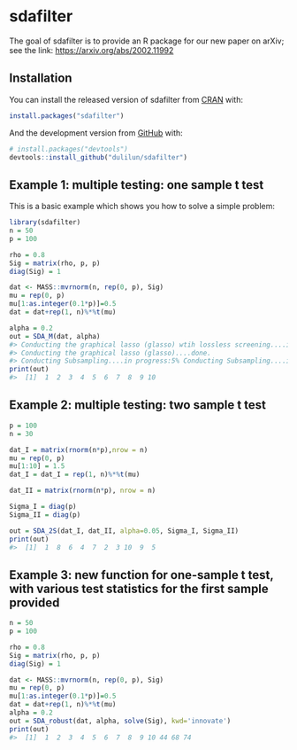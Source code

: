 
<!-- README.md is generated from README.Rmd. Please edit that file -->

# sdafilter

<!-- badges: start -->

<!-- badges: end -->

The goal of sdafilter is to provide an R package for our new paper on
arXiv; see the link: <https://arxiv.org/abs/2002.11992>

## Installation

You can install the released version of sdafilter from
[CRAN](https://CRAN.R-project.org) with:

``` r
install.packages("sdafilter")
```

And the development version from [GitHub](https://github.com/) with:

``` r
# install.packages("devtools")
devtools::install_github("dulilun/sdafilter")
```

## Example 1: multiple testing: one sample t test

This is a basic example which shows you how to solve a simple problem:

``` r
library(sdafilter)
n = 50
p = 100

rho = 0.8
Sig = matrix(rho, p, p)
diag(Sig) = 1

dat <- MASS::mvrnorm(n, rep(0, p), Sig)
mu = rep(0, p)
mu[1:as.integer(0.1*p)]=0.5
dat = dat+rep(1, n)%*%t(mu)

alpha = 0.2
out = SDA_M(dat, alpha)
#> Conducting the graphical lasso (glasso) wtih lossless screening....in progress: 9%Conducting the graphical lasso (glasso) wtih lossless screening....in progress: 19%Conducting the graphical lasso (glasso) wtih lossless screening....in progress: 30%Conducting the graphical lasso (glasso) wtih lossless screening....in progress: 40%Conducting the graphical lasso (glasso) wtih lossless screening....in progress: 50%Conducting the graphical lasso (glasso) wtih lossless screening....in progress: 60%Conducting the graphical lasso (glasso) wtih lossless screening....in progress: 70%Conducting the graphical lasso (glasso) wtih lossless screening....in progress: 80%Conducting the graphical lasso (glasso) wtih lossless screening....in progress: 90%
#> Conducting the graphical lasso (glasso)....done.                                          
#> Conducting Subsampling....in progress:5% Conducting Subsampling....in progress:10% Conducting Subsampling....in progress:15% Conducting Subsampling....in progress:20% Conducting Subsampling....in progress:25% Conducting Subsampling....in progress:30% Conducting Subsampling....in progress:35% Conducting Subsampling....in progress:40% Conducting Subsampling....in progress:45% Conducting Subsampling....in progress:50% Conducting Subsampling....in progress:55% Conducting Subsampling....in progress:60% Conducting Subsampling....in progress:65% Conducting Subsampling....in progress:70% Conducting Subsampling....in progress:75% Conducting Subsampling....in progress:80% Conducting Subsampling....in progress:85% Conducting Subsampling....in progress:90% Conducting Subsampling....in progress:95% Conducting Subsampling....in progress:100% Conducting Subsampling....done.                  
print(out)
#>  [1]  1  2  3  4  5  6  7  8  9 10
```

## Example 2: multiple testing: two sample t test

``` r
p = 100
n = 30

dat_I = matrix(rnorm(n*p),nrow = n)
mu = rep(0, p)
mu[1:10] = 1.5
dat_I = dat_I = rep(1, n)%*%t(mu)

dat_II = matrix(rnorm(n*p), nrow = n)

Sigma_I = diag(p)
Sigma_II = diag(p)

out = SDA_2S(dat_I, dat_II, alpha=0.05, Sigma_I, Sigma_II)
print(out)
#>  [1]  1  8  6  4  7  2  3 10  9  5
```

## Example 3: new function for one-sample t test, with various test statistics for the first sample provided

``` r
n = 50
p = 100

rho = 0.8
Sig = matrix(rho, p, p)
diag(Sig) = 1

dat <- MASS::mvrnorm(n, rep(0, p), Sig)
mu = rep(0, p)
mu[1:as.integer(0.1*p)]=0.5
dat = dat+rep(1, n)%*%t(mu)
alpha = 0.2
out = SDA_robust(dat, alpha, solve(Sig), kwd='innovate')
print(out)
#>  [1]  1  2  3  4  5  6  7  8  9 10 44 68 74
```
